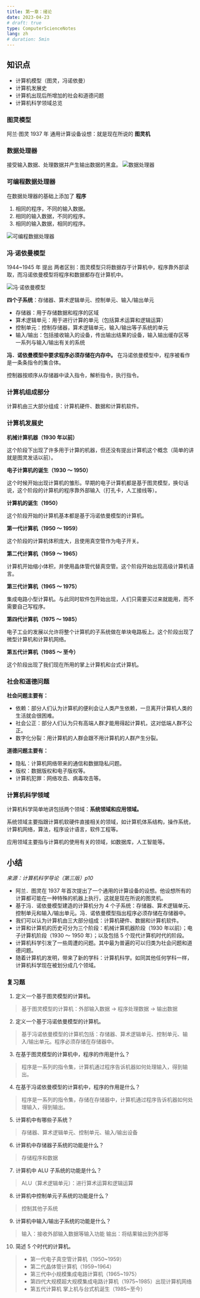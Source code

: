 ```yaml
---
title: 第一章：绪论
date: 2023-04-23
# draft: true
type: ComputerScienceNotes
lang: zh
# duration: 5min
---
```


## 知识点

- 计算机模型（图灵，冯诺依曼）
- 计算机发展史
- 计算机出现后所增加的社会和道德问题
- 计算机科学领域总览

### 图灵模型

阿兰·图灵 1937 年 通用计算设备设想：就是现在所说的 **图灵机**

### 数据处理器

接受输入数据、处理数据并产生输出数据的黑盒。
![数据处理器](/public/images/computer-science-notes/1.1.png)

### 可编程数据处理器

在数据处理器的基础上添加了 **程序**

1. 相同的程序，不同的输入数据。
2. 相同的输入数据，不同的程序。
3. 相同的输入数据，相同的程序。

![可编程数据处理器](/public/images/computer-science-notes/1.2.png)

### 冯·诺依曼模型

1944~1945 年 提出
两者区别：图灵模型只将数据存于计算机中，程序靠外部读取，而冯诺依曼模型将程序和数据都存在计算机中。

![冯·诺依曼模型](/public/images/computer-science-notes/1.3.png)

**四个子系统**：存储器、算术逻辑单元、控制单元、输入/输出单元

- 存储器：用于存储数据和程序的区域
- 算术逻辑单元：用于进行计算的单元（包括算术运算和逻辑运算）
- 控制单元：控制存储器，算术逻辑单元，输入/输出等子系统的单元
- 输入/输出：包括接收输入的设备，传出输出结果的设备，输入输出缓存区等一系列与输入/输出有关的系统

**冯．诺依曼模型中要求程序必须存储在内存中。**
在冯诺依曼模型中，程序被看作是一条条指令的集合体。

控制器按顺序从存储器中读入指令，解析指令，执行指令。

### 计算机组成部分

计算机由三大部分组成：计算机硬件、数据和计算机软件。

### 计算机发展史

**机械计算机器（1930 年以前）**

这个阶段下出现了许多用于计算的机器，但还没有提出计算机这个概念（简单的讲就是图灵发话以前）。

**电子计算机的诞生（1930 ～ 1950）**

这个时候开始出现计算机的雏形。早期的电子计算机都是基于图灵模型，换句话说，这个阶段的计算机的程序靠外部输入（打孔卡，人工接线等）。

**计算机的诞生（1950）**

这个阶段开始的计算机基本都是基于冯诺依曼模型的计算机。

**第一代计算机（1950 ～ 1959）**

这个阶段的计算机体积庞大，且使用真空管作为电子开关。

**第二代计算机（1959 ～ 1965）**

计算机开始缩小体积，并使用晶体管代替真空管。这个阶段开始出现高级计算机语言。

**第三代计算机（1965 ～ 1975）**

集成电路小型计算机。与此同时软件包开始出现，人们只需要买过来就能用，而不需要自己写程序。

**第四代计算机（1975 ～ 1985）**

电子工业的发展以允许将整个计算机的子系统做在单块电路板上。这个阶段出现了微型计算机和计算机网络。

**第五代计算机（1985 ～ 至今）**

这个阶段出现了我们现在所用的掌上计算机和台式计算机。

### 社会和道德问题

**社会问题主要有：**

- 依赖：部分人们认为计算机的便利会让人类产生依赖，一旦离开计算机人类的生活就会很困难。
- 社会公正：部分人们认为只有高端人群才能用得起计算机，这对低端人群不公正。
- 数字化分裂：用计算机的人群会跟不用计算机的人群产生分裂。

**道德问题主要有：**

- 隐私：计算机网络带来的通信和数据隐私问题。
- 版权：数据版权和电子版权等。
- 计算机犯罪：网络攻击、病毒攻击等。

### 计算机科学领域

计算机科学简单地讲包括两个领域：**系统领域和应用领域。**

系统领域主要指跟计算机软硬件直接相关的领域，如计算机体系结构，操作系统，计算机网络，算法，程序设计语言，软件工程等。

应用领域主要指与计算机的使用有关的领域，如数据库，人工智能等。

## 小结

_来源：计算机科学导论（第三版）p10_

- 阿兰．图灵在 1937 年首次提出了一个通用的计算设备的设想。他设想所有的计算都可能在一种特殊的机器上执行，这就是现在所说的图灵机。
- 基于冯．诺依曼模型建造的计算机分为 4 个子系统：存储器、算术逻辑单元、控制单元和输入/输出单元。冯．诺依曼模型指出程序必须存储在存储器中。
- 我们可以认为计算机由三大部分组成：计算机硬件、数据和计算机软件。
- 计算和计算机的历史可分为三个阶段：机械计算机器阶段（1930 年以前）；电子计算机阶段（1930 ～ 1950 年）；以及包括 5 个现代计算机时代的阶段。
- 计算机科学引发了一些周遭的问题。其中最为普遍的可以归类为社会问题和道德问题。
- 随着计算机的发明，带来了新的学科：计算机科学。如同其他任何学科一样，计算机科学现在被划分成几个领域。

### 复习题

1. 定义一个基于图灵模型的计算机。

> 基于图灵模型的计算机：外部输入数据 -> 程序处理数据 -> 输出数据

2. 定义一个基于冯诺依曼模型的计算机。

> 基于冯诺依曼模型的计算机包括：存储器、算术逻辑单元、控制单元、输入/输出单元。程序必须存储在存储器中。

3. 在基于图灵模型的计算机中，程序的作用是什么？

> 程序是一系列的指令集，计算机通过程序告诉机器如何处理输入，得到输出。

4. 在基于冯诺依曼模型的计算机中，程序的作用是什么？

> 程序是一系列的指令集，存储在存储器中，计算机通过程序告诉机器如何处理输入，得到输出。

5. 计算机中有哪些子系统？

> 存储器、算术逻辑单元、控制单元、输入/输出设备

6. 计算机中存储器子系统的功能是什么？

> 存储程序和数据

7. 计算机中 ALU 子系统的功能是什么？

> ALU（算术逻辑单元）：进行算术运算和逻辑运算

8. 计算机中控制单元子系统的功能是什么？

> 控制其他子系统

9. 计算机中输入/输出子系统的功能是什么？

> 输入：接收外部输入数据等输入功能
> 输出：将结果输出到外部等

10. 简述 5 个时代的计算机。

> - 第一代电子真空管计算机（1950~1959）
> - 第二代晶体管计算机（1959~1964）
> - 第三代中小规模集成电路计算机（1965~1975）
> - 第四代大规模超大规模集成电路计算机（1975~1985）出现计算机网络
> - 第五代计算机 掌上机与台式机诞生（1985~至今）
